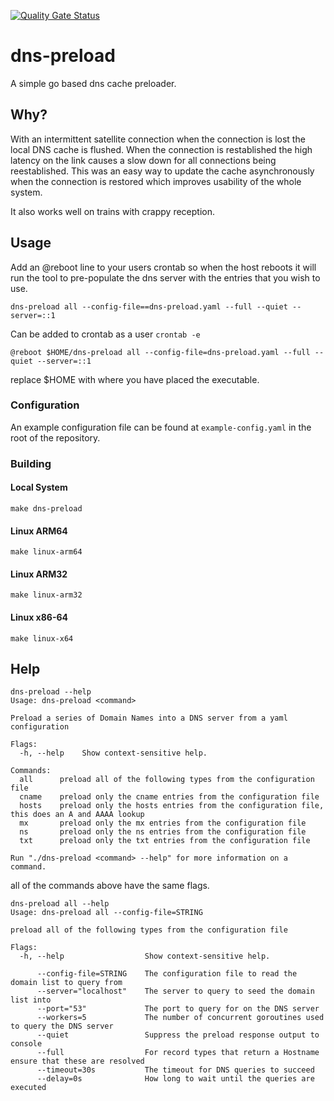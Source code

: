 [![Quality Gate Status](https://sonarcloud.io/api/project_badges/measure?project=jimmystewpot_dns-preload&metric=alert_status)](https://sonarcloud.io/summary/new_code?id=jimmystewpot_dns-preload)
# dns-preload
A simple go based dns cache preloader.

## Why?

With an intermittent satellite connection when the connection is lost the local DNS cache is flushed. When the connection is restablished the high latency on the link causes a slow down for all connections being reestablished. This was an easy way to update the cache asynchronously when the connection is restored which improves usability of the whole system.

It also works well on trains with crappy reception.
## Usage

Add an @reboot line to your users crontab so when the host reboots it will run the tool to pre-populate the dns server
with the entries that you wish to use.

`dns-preload all --config-file==dns-preload.yaml --full --quiet --server=::1`

Can be added to crontab as a user `crontab -e`

`@reboot $HOME/dns-preload all --config-file=dns-preload.yaml --full --quiet --server=::1`

replace $HOME with where you have placed the executable.
### Configuration

An example configuration file can be found at `example-config.yaml` in the root of the repository.

### Building

#### Local System

```make dns-preload```

#### Linux ARM64

```make linux-arm64```

#### Linux ARM32

```make linux-arm32```

#### Linux x86-64

```make linux-x64```



## Help

```
dns-preload --help
Usage: dns-preload <command>

Preload a series of Domain Names into a DNS server from a yaml configuration

Flags:
  -h, --help    Show context-sensitive help.

Commands:
  all      preload all of the following types from the configuration file
  cname    preload only the cname entries from the configuration file
  hosts    preload only the hosts entries from the configuration file, this does an A and AAAA lookup
  mx       preload only the mx entries from the configuration file
  ns       preload only the ns entries from the configuration file
  txt      preload only the txt entries from the configuration file

Run "./dns-preload <command> --help" for more information on a command.
```

all of the commands above have the same flags.

```
dns-preload all --help
Usage: dns-preload all --config-file=STRING

preload all of the following types from the configuration file

Flags:
  -h, --help                  Show context-sensitive help.

      --config-file=STRING    The configuration file to read the domain list to query from
      --server="localhost"    The server to query to seed the domain list into
      --port="53"             The port to query for on the DNS server
      --workers=5             The number of concurrent goroutines used to query the DNS server
      --quiet                 Suppress the preload response output to console
      --full                  For record types that return a Hostname ensure that these are resolved
      --timeout=30s           The timeout for DNS queries to succeed
      --delay=0s              How long to wait until the queries are executed
```